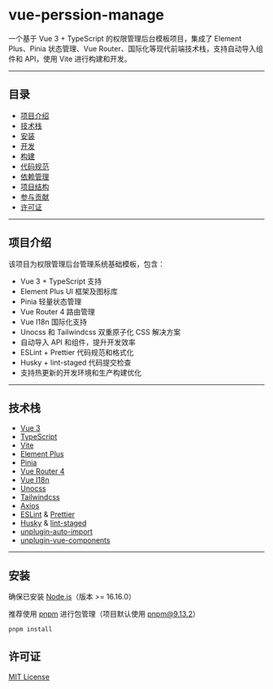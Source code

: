 # vue-perssion-manage

一个基于 Vue 3 + TypeScript 的权限管理后台模板项目，集成了 Element Plus、Pinia 状态管理、Vue Router、国际化等现代前端技术栈，支持自动导入组件和 API，使用 Vite 进行构建和开发。

---

## 目录

- [项目介绍](#项目介绍)
- [技术栈](#技术栈)
- [安装](#安装)
- [开发](#开发)
- [构建](#构建)
- [代码规范](#代码规范)
- [依赖管理](#依赖管理)
- [项目结构](#项目结构)
- [参与贡献](#参与贡献)
- [许可证](#许可证)

---

## 项目介绍

该项目为权限管理后台管理系统基础模板，包含：

- Vue 3 + TypeScript 支持
- Element Plus UI 框架及图标库
- Pinia 轻量状态管理
- Vue Router 4 路由管理
- Vue I18n 国际化支持
- Unocss 和 Tailwindcss 双重原子化 CSS 解决方案
- 自动导入 API 和组件，提升开发效率
- ESLint + Prettier 代码规范和格式化
- Husky + lint-staged 代码提交检查
- 支持热更新的开发环境和生产构建优化

---

## 技术栈

- [Vue 3](https://vuejs.org/)
- [TypeScript](https://www.typescriptlang.org/)
- [Vite](https://vitejs.dev/)
- [Element Plus](https://element-plus.org/)
- [Pinia](https://pinia.vuejs.org/)
- [Vue Router 4](https://router.vuejs.org/)
- [Vue I18n](https://vue-i18n.intlify.dev/)
- [Unocss](https://uno.antfu.me/)
- [Tailwindcss](https://tailwindcss.com/)
- [Axios](https://axios-http.com/)
- [ESLint](https://eslint.org/) & [Prettier](https://prettier.io/)
- [Husky](https://typicode.github.io/husky/) & [lint-staged](https://github.com/okonet/lint-staged)
- [unplugin-auto-import](https://github.com/antfu/unplugin-auto-import)
- [unplugin-vue-components](https://github.com/antfu/unplugin-vue-components)

---

## 安装

确保已安装 [Node.js](https://nodejs.org/)（版本 >= 16.16.0）

推荐使用 [pnpm](https://pnpm.io/) 进行包管理（项目默认使用 pnpm@9.13.2）

```bash
pnpm install
```

## 许可证

[MIT License](./LICENSE)
